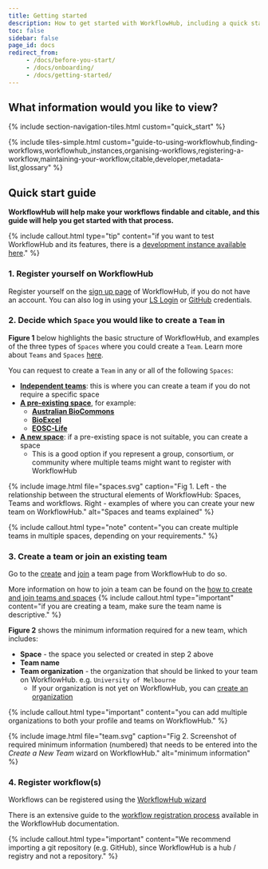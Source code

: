```yaml
---
title: Getting started
description: How to get started with WorkflowHub, including a quick start guide for registering workflows.
toc: false
sidebar: false
page_id: docs
redirect_from: 
     - /docs/before-you-start/
     - /docs/onboarding/
     - /docs/getting-started/
---
```


## What information would you like to view?

{% include section-navigation-tiles.html custom="quick_start" %}

{% include tiles-simple.html custom="guide-to-using-workflowhub,finding-workflows,workflowhub_instances,organising-workflows,registering-a-workflow,maintaining-your-workflow,citable,developer,metadata-list,glossary" %}


## Quick start guide

**WorkflowHub will help make your workflows findable and citable, and this guide will help you get started with that process.**

{% include callout.html type="tip" content="if you want to test WorkflowHub and its features, there is a [development instance available here](https://dev.workflowhub.eu/)." %}

### 1. Register yourself on WorkflowHub

Register yourself on the [sign up page](https://workflowhub.eu/signup) of WorkflowHub, if you do not have an account. You can also log in using your [LS Login](https://lifescience-ri.eu/ls-login/) or [GitHub](https://github.com/) credentials.


### 2. Decide which `Space` you would like to create a `Team` in

**Figure 1** below highlights the basic structure of WorkflowHub, and examples of the three types of `Spaces` where you could create a `Team`. Learn more about `Teams` and `Spaces` [here](/docs/space-team-organisation).

You can request to create a `Team` in any or all of the following `Spaces`:

- [**Independent teams**](https://workflowhub.eu/programmes/3): this is where you can create a team if you do not require a specific space
- [**A pre-existing space**](https://workflowhub.eu/programmes), for example:
     * [**Australian BioCommons**](https://workflowhub.eu/programmes/8)
     * [**BioExcel**](https://workflowhub.eu/programmes/2)
     * [**EOSC-Life**](https://workflowhub.eu/programmes/6)
- [**A new space**](https://workflowhub.eu/programmes/new): if a pre-existing space is not suitable, you can create a space
     * This is a good option if you represent a group, consortium, or community where multiple teams might want to register with WorkflowHub

{% include image.html file="spaces.svg" caption="Fig 1. Left - the relationship between the structural elements of WorkflowHub: Spaces, Teams and workflows. Right - examples of where you can create your new team on WorkflowHub." alt="Spaces and teams explained" %}

{% include callout.html type="note" content="you can create multiple teams in multiple spaces, depending on your requirements." %}


### 3. Create a team or join an existing team

Go to the [create](https://workflowhub.eu/projects/guided_create) and [join](https://workflowhub.eu/projects/guided_join) a team page from WorkflowHub to do so.

More information on how to join a team can be found on the [how to create and join teams and spaces](/docs/join-create-teams-spaces)
{% include callout.html type="important" content="if you are creating a team, make sure the team name is descriptive." %}


**Figure 2** shows the minimum information required for a new team, which includes:

- **Space** - the space you selected or created in step 2 above
- **Team name**
- **Team organization** - the organization that should be linked to your team on WorkflowHub. e.g. `University of Melbourne`
     * If your organization is not yet on WorkflowHub, you can [create an organization](https://workflowhub.eu/institutions/new)

{% include callout.html type="important" content="you can add multiple organizations to both your profile and teams on WorkflowHub." %}

{% include image.html file="team.svg" caption="Fig 2. Screenshot of required minimum information (numbered) that needs to be entered into the *Create a New Team* wizard on WorkflowHub." alt="minimum information" %}


### 4. Register workflow(s) 

Workflows can be registered using the [WorkflowHub wizard](https://workflowhub.eu/workflows/new)

There is an extensive guide to the [workflow registration process](/docs/registering_workflows/registering-a-workflow/) available in the WorkflowHub documentation.

{% include callout.html type="important" content="We recommend importing a git repository (e.g. GitHub), since WorkflowHub is a hub / registry and not a repository." %}
